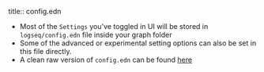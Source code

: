 title:: config.edn

- Most of the `Settings` you've toggled in UI will be stored in `logseq/config.edn` file inside your graph folder
- Some of the advanced or experimental setting options can also be set in this file directly.
- A clean raw version of `config.edn` can be found [here](https://raw.githubusercontent.com/logseq/logseq/master/templates/config.edn)
